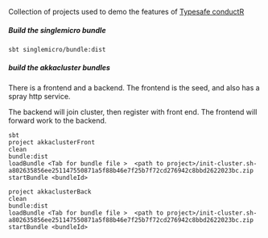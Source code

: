 Collection of projects used to demo the features of [Typesafe conductR](http://typesafe.com/products/conductr)




##### Build the **singlemicro** bundle


    sbt singlemicro/bundle:dist


##### build the akkacluster bundles

There is a frontend and a backend. The frontend is the seed, and also has a spray http service.

The backend will join cluster, then register with front end. The frontend will forward work to the backend.


    sbt
    project akkaclusterFront
    clean
    bundle:dist
    loadBundle <Tab for bundle file >  <path to project>/init-cluster.sh-a802635856ee251147550871a5f88b46e7f25b7f72cd276942c8bbd2622023bc.zip
    startBundle <bundleId>

    project akkaclusterBack
    clean
    bundle:dist
    loadBundle <Tab for bundle file >  <path to project>/init-cluster.sh-a802635856ee251147550871a5f88b46e7f25b7f72cd276942c8bbd2622023bc.zip
    startBundle <bundleId>

